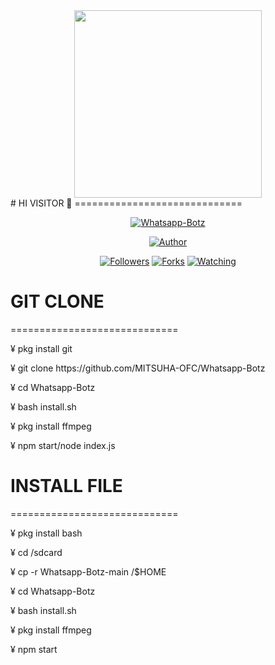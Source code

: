 <center><img src ="https://g.top4top.io/p_1970y0zmn1.png"width="300px"height="300px"></center>
# HI VISITOR 👋
=============================
<p align="center">
<a href="#"><img title="Whatsapp-Botz" src="https://img.shields.io/badge/Termux Whatsapp Bot-green?colorA=%23ff0000&colorB=%23017e40&style=for-the-badge"></a>
</p>
<p align="center">
<a href="https://github.com/MITSUHA-OFC"><img title="Author" src="https://img.shields.io/badge/Author-mitsuha -red.svg?style=for-the-badge&logo=github"></a>
</p>
<p align="center">
<a href="https://github.com/MITSUHA-OFC/followers"><img title="Followers" src="https://img.shields.io/github/followers/MITSUHA-OFC?color=blue&style=flat-square"></a>
<a href="https://github.com/MITSUHA-OFC/Whatsapp-Botz/network/members"><img title="Forks" src="https://img.shields.io/github/forks/MITSUHA-OFC/Whatsapp-Botz?color=red&style=flat-square"></a>
<a href="https://github.com/MITSUHA-OFC/Whatsapp-Botz/watchers"><img title="Watching" src="https://img.shields.io/github/watchers/MITSUHA-OFC/Whatsapp-Botz?label=Watchers&color=blue&style=flat-square"></a>

# GIT CLONE
=============================
<p> ¥ pkg install git </p>
<p> ¥ git clone https://github.com/MITSUHA-OFC/Whatsapp-Botz </p>
<p> ¥ cd Whatsapp-Botz </p>
<p> ¥ bash install.sh </p>
<p> ¥ pkg install ffmpeg </p>
<p> ¥ npm start/node index.js </p>

# INSTALL FILE
=============================
<p> ¥ pkg install bash </p>
<p> ¥ cd /sdcard </p>
<p> ¥ cp -r Whatsapp-Botz-main /$HOME </p>
<p> ¥ cd Whatsapp-Botz
<p> ¥ bash install.sh </p>
<p> ¥ pkg install ffmpeg </p>
<p> ¥ npm start </p>

